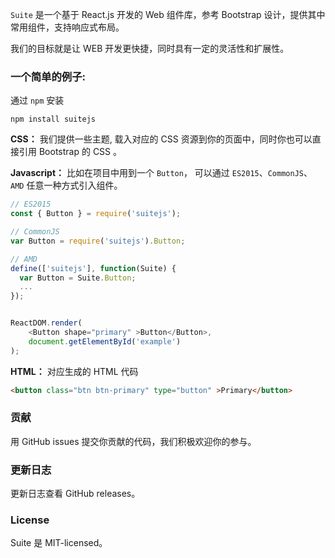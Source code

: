 `Suite` 是一个基于 React.js 开发的 Web 组件库，参考 Bootstrap 设计，提供其中常用组件，支持响应式布局。

我们的目标就是让 WEB 开发更快捷，同时具有一定的灵活性和扩展性。



### 一个简单的例子:


通过 `npm` 安装

```
npm install suitejs
```

**CSS：** 我们提供一些主题, 载入对应的 CSS 资源到你的页面中，同时你也可以直接引用 Bootstrap 的 CSS 。


**Javascript：** 比如在项目中用到一个 `Button`， 可以通过 `ES2015`、`CommonJS`、`AMD` 任意一种方式引入组件。
```js
// ES2015
const { Button } = require('suitejs');

// CommonJS
var Button = require('suitejs').Button;

// AMD
define(['suitejs'], function(Suite) {
  var Button = Suite.Button;
  ...
});


ReactDOM.render(
    <Button shape="primary" >Button</Button>,
    document.getElementById('example')
);
```

**HTML：** 对应生成的 HTML 代码
```html
<button class="btn btn-primary" type="button" >Primary</button>
```


### 贡献

用 GitHub issues 提交你贡献的代码，我们积极欢迎你的参与。

###  更新日志

更新日志查看  GitHub releases。

### License

Suite 是 MIT-licensed。

